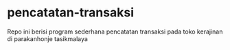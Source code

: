 # pencatatan-transaksi
Repo ini berisi program sederhana pencatatan transaksi pada toko kerajinan di parakanhonje tasikmalaya
